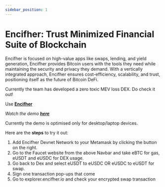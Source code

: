 ```yaml
---
sidebar_position: 1
---
```


# Encifher: Trust Minimized Financial Suite of Blockchain

Encifher is focused on high-value apps like swaps, lending, and yield generation, Encifher provides Bitcoin users with the tools they need while maintaining the security and privacy they demand. With a vertically integrated approach, Encifher ensures cost-efficiency, scalability, and trust, positioning itself as the future of Bitcoin DeFi.

Currently the team has developed a zero toxic MEV loss DEX. Do check it out!

Use **[Encifher](https://www.app.encifher.io)**

*Watch the demo **[here](https://youtu.be/Sx5bIlXJBlA)***

Currently the demo is optimised only for desktop/laptop devices.

Here are the **steps** to try it out:
1. Add Encifher Devnet Network to your Metamask by clicking the button on the right.
2. Go to the Faucet website from the above Navbar and take eBTC for gas, eUSDT and eUSDC for DEX usage.
3. Go back to Dex and select eUSDT to eUSDC OR eUSDC to eUSDT for swap.
4. Sign one transaction pop-ups that come
5. Go to explorer.encifher.io and check your encrypted swap transaction
